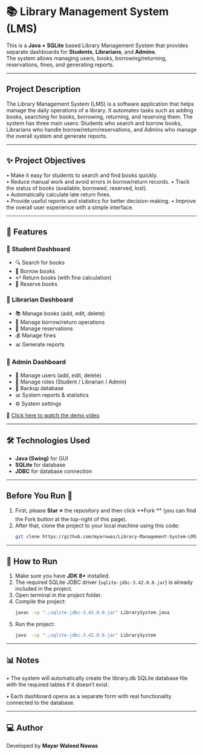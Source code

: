 # 📚 Library Management System (LMS)

This is a **Java + SQLite** based Library Management System that provides separate dashboards for **Students**, **Librarians**, and **Admins**.  
The system allows managing users, books, borrowing/returning, reservations, fines, and generating reports.

---

## Project Description  

The Library Management System (LMS) is a software application that helps manage the 
daily operations of a library. It automates tasks such as adding books, searching for books,
borrowing, returning, and reserving them. 
The system has three main users: Students who search and borrow books, 
Librarians who handle borrow/return/reservations, 
and Admins who manage the overall system and generate reports. 

---

 ## ✨ Project Objectives  
 
• Make it easy for students to search and find books quickly.  
• Reduce manual work and avoid errors in borrow/return records. 
• Track the status of books (available, borrowed, reserved, lost).  
• Automatically calculate late return fines.  
• Provide useful reports and statistics for better decision-making. 
• Improve the overall user experience with a simple interface. 

---

## 🚀 Features

### 🔹 Student Dashboard
- 🔍 Search for books  
- 📖 Borrow books  
- ↩️ Return books (with fine calculation)  
- 📌 Reserve books  

### 🔹 Librarian Dashboard
- 📚 Manage books (add, edit, delete)  
- 📖 Manage borrow/return operations  
- 📌 Manage reservations  
- 💰 Manage fines  
- 📊 Generate reports  

### 🔹 Admin Dashboard
- 👤 Manage users (add, edit, delete)  
- 🔐 Manage roles (Student / Librarian / Admin)  
- 💾 Backup database  
- 📊 System reports & statistics  
- ⚙️ System settings  


🎥 [Click here to watch the demo video](https://drive.google.com/drive/folders/15DwBRWbbKADbcFME3JBb52dFQ4w437oU)

---

## 🛠️ Technologies Used
- **Java (Swing)** for GUI  
- **SQLite** for database  
- **JDBC** for database connection  

---

## Before You Run 🚀

1. First, please **Star ⭐** the repository and then click **Fork ** (you can find the Fork button at the top-right of this page).  
2. After that, clone the project to your local machine using this code:  
   ```bash
   git clone https://github.com/myarnwas/Library-Management-System-LMS-.git

---

## 📂 How to Run

1. Make sure you have **JDK 8+** installed.  
2. The required SQLite JDBC driver (`sqlite-jdbc-3.42.0.0.jar`) is already included in the project.  
3. Open terminal in the project folder.  
4. Compile the project:
   ```bash
   javac -cp ".;sqlite-jdbc-3.42.0.0.jar" LibrarySystem.java

5. Run the project:
   ```bash
   java  -cp ".;sqlite-jdbc-3.42.0.0.jar" LibrarySystem

---

## 📊 Notes

•	The system will automatically create the library.db SQLite database file with the required tables if it doesn’t exist.

•	Each dashboard opens as a separate form with real functionality connected to the database.

---

## 💻 Author

Developed by **Mayar Waleed Nawas**
